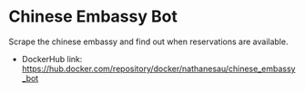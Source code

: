 # Chinese Embassy Bot

Scrape the chinese embassy and find out when reservations are available.

* DockerHub link: https://hub.docker.com/repository/docker/nathanesau/chinese_embassy_bot
